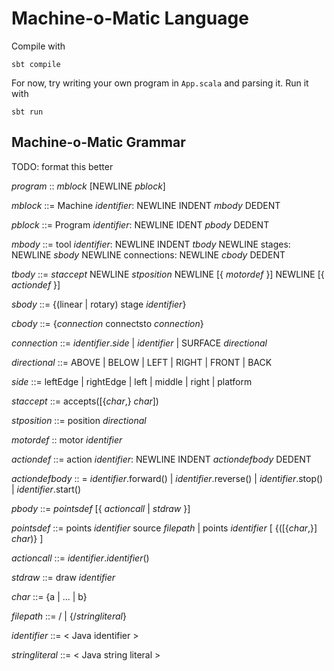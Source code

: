 # Machine-o-Matic Language

Compile with

`sbt compile`

For now, try writing your own program in `App.scala` and parsing it. Run it with

`sbt run`

## Machine-o-Matic Grammar

TODO: format this better

*program* :: *mblock* [NEWLINE *pblock*]

*mblock* ::= Machine *identifier*: NEWLINE INDENT *mbody* DEDENT

*pblock* ::= Program *identifier*: NEWLINE IDENT *pbody* DEDENT

*mbody* ::= tool *identifier*: NEWLINE INDENT *tbody* NEWLINE stages: NEWLINE *sbody* NEWLINE connections: NEWLINE *cbody* DEDENT

*tbody* ::= *staccept* NEWLINE *stposition* NEWLINE [{ *motordef* }] NEWLINE [{ *actiondef* }]

*sbody* ::= {(linear | rotary) stage *identifier*}

*cbody* ::= {*connection* connectsto *connection*}

*connection* ::= *identifier*.*side* | *identifier* | SURFACE *directional*

*directional* ::= ABOVE | BELOW | LEFT | RIGHT | FRONT | BACK

*side* ::= leftEdge | rightEdge | left | middle | right | platform

*staccept* ::= accepts([{*char*,} *char*])

*stposition* ::= position *directional*

*motordef* :: motor *identifier*

*actiondef* ::= action *identifier*: NEWLINE INDENT *actiondefbody* DEDENT

*actiondefbody* :: = *identifier*.forward() | *identifier*.reverse() | *identifier*.stop() | *identifier*.start()

*pbody* ::= *pointsdef* [{ *actioncall* | *stdraw* }]

*pointsdef* ::= points *identifier* source *filepath*
                | points *identifier* \[ {([{*char*,}] *char*)} \]

*actioncall* ::= *identifier*.*identifier*()

*stdraw* ::= draw *identifier*

*char* ::= {a | ... | b}

*filepath* ::= / | {/*stringliteral*}

*identifier* ::= < Java identifier >

*stringliteral* ::= < Java string literal >
